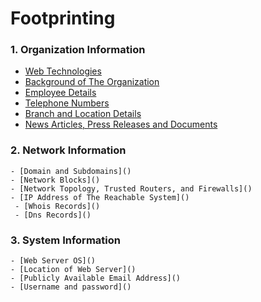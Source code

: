 # Footprinting 
### 1. Organization Information
  
   - [Web Technologies]()
   - [Background of The Organization]()
   - [Employee Details]()
   - [Telephone Numbers]()
   - [Branch and Location Details]()
   - [News Articles, Press Releases and Documents]()




### 2. Network Information

    - [Domain and Subdomains]()
    - [Network Blocks]()
    - [Network Topology, Trusted Routers, and Firewalls]()
    - [IP Address of The Reachable System]()
     - [Whois Records]()
     - [Dns Records]()



### 3. System Information

    - [Web Server OS]()
    - [Location of Web Server]()
    - [Publicly Available Email Address]()
    - [Username and password]()


